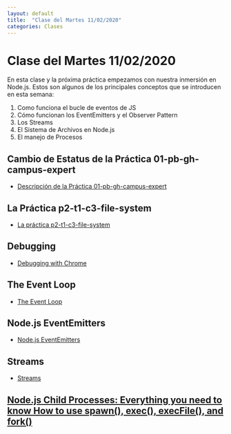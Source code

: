 ```yaml
---
layout: default
title:  "Clase del Martes 11/02/2020"
categories: Clases
---
```


# Clase del Martes 11/02/2020

En esta clase y la próxima práctica empezamos con nuestra inmersión en Node.js.
Estos son algunos de los principales conceptos que se introducen en esta semana:

1. Como funciona el bucle de eventos de JS
2. Cómo funcionan los EventEmitters y el Observer Pattern
3. Los Streams
4. El Sistema de Archivos en Node.js
5. El manejo de Procesos

## Cambio de Estatus de la Práctica 01-pb-gh-campus-expert

* [Descripción de la Práctica 01-pb-gh-campus-expert]({{site.baseurl}}/tema0-presentacion/pb-gh-campus-expert/)

## La Práctica p2-t1-c3-file-system

* [La práctica p2-t1-c3-file-system]({{site.baseurl}}/tema1-introduccion/practicas/p2-t1-c3-file-system/)

## Debugging

* [Debugging with Chrome]({{site.baseurl}}/tema1-introduccion/debugging)

## The Event Loop

* [The Event Loop]({{site.baseurl}}/tema2-async/event-loop/)

## Node.js EventEmitters

* [Node.js EventEmitters]({{site.baseurl}}/tema2-async/event-emitter.html)

## Streams

* [Streams]({{site.baseurl}}/tema1-introduccion/streams)

## [Node.js Child Processes: Everything you need to know How to use spawn(), exec(), execFile(), and fork()](https://medium.freecodecamp.org/node-js-child-processes-everything-you-need-to-know-e69498fe970a)